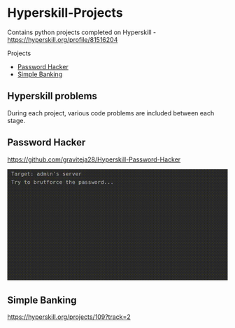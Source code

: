 # Hyperskill-Projects
Contains python projects completed on Hyperskill -  
https://hyperskill.org/profile/81516204

Projects

- [Password Hacker](#Password-Hacker)
- [Simple Banking](#Simple-Banking)

## Hyperskill problems
During each project, various code problems are included between each stage. 

## Password Hacker
https://github.com/graviteja28/Hyperskill-Password-Hacker

<img src="https://github.com/graviteja28/Hyperskill-Password-Hacker/blob/main/Password%20Hacker.gif"/> 

## Simple Banking

https://hyperskill.org/projects/109?track=2


